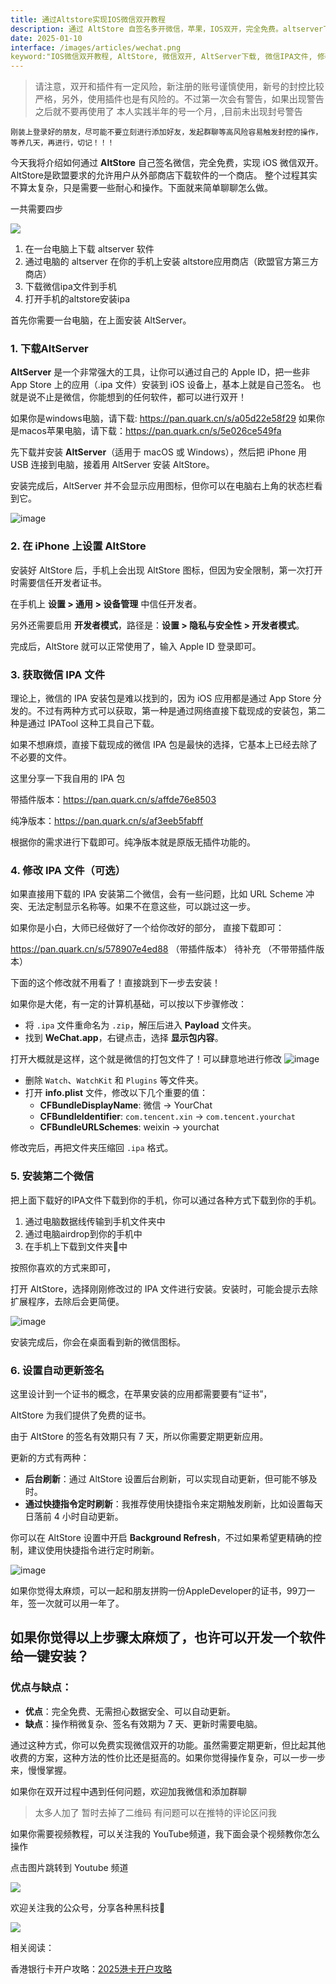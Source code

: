 ```yaml
---
title: 通过Altstore实现IOS微信双开教程
description: 通过 AltStore 自签名多开微信，苹果，IOS双开，完全免费。altserver下载，altstore下载
date: 2025-01-10
interface: /images/articles/wechat.png
keyword:"IOS微信双开教程, AltStore, 微信双开, AltServer下载, 微信IPA文件, 修改IPA文件, 自动更新签名, iPhone应用安装"
---
```


> 请注意，双开和插件有一定风险，新注册的账号谨慎使用，新号的封控比较严格，另外，使用插件也是有风险的。不过第一次会有警告，如果出现警告之后就不要再使用了
> 本人实践半年的号一个月，,目前未出现封号警告

```
刚装上登录好的朋友，尽可能不要立刻进行添加好友，发起群聊等高风险容易触发封控的操作，等养几天，再进行，切记！！！
```

今天我将介绍如何通过 **AltStore** 自己签名微信，完全免费，实现 iOS 微信双开。AltStore是欧盟要求的允许用户从外部商店下载软件的一个商店。
整个过程其实不算太复杂，只是需要一些耐心和操作。下面就来简单聊聊怎么做。

一共需要四步

![](https://pub-661b0ffd786d45edbf52a76c125d28a7.r2.dev/%E6%97%A0%E6%A0%87%E9%A2%98-2025-01-10-2346.png)

1. 在一台电脑上下载 altserver 软件
2. 通过电脑的 altserver 在你的手机上安装 altstore应用商店（欧盟官方第三方商店）
3. 下载微信ipa文件到手机
4. 打开手机的altstore安装ipa

首先你需要一台电脑，在上面安装 AltServer。

### 1. **下载AltServer**
**AltServer** 是一个非常强大的工具，让你可以通过自己的 Apple ID，把一些非 App Store 上的应用（.ipa 文件）安装到 iOS 设备上，基本上就是自己签名。
也就是说不止是微信，你能想到的任何软件，都可以进行双开！

如果你是windows电脑，请下载: https://pan.quark.cn/s/a05d22e58f29
如果你是macos苹果电脑，请下载：https://pan.quark.cn/s/5e026ce549fa

先下载并安装 **AltServer**（适用于 macOS 或 Windows），然后把 iPhone 用 USB 连接到电脑，接着用 AltServer 安装 AltStore。

安装完成后，AltServer 并不会显示应用图标，但你可以在电脑右上角的状态栏看到它。

![image](https://pic2.zhimg.com/v2-3fdadcd1ce3325fff802f61ae6b8ae15_r.jpg)

### 2. **在 iPhone 上设置 AltStore**

安装好 AltStore 后，手机上会出现 AltStore 图标，但因为安全限制，第一次打开时需要信任开发者证书。

在手机上 **设置 > 通用 > 设备管理** 中信任开发者。

另外还需要启用 **开发者模式**，路径是：**设置 > 隐私与安全性 > 开发者模式**。

完成后，AltStore 就可以正常使用了，输入 Apple ID 登录即可。

### 3. **获取微信 IPA 文件**

理论上，微信的 IPA 安装包是难以找到的，因为 iOS 应用都是通过 App Store 分发的。不过有两种方式可以获取，第一种是通过网络直接下载现成的安装包，第二种是通过 IPATool 这种工具自己下载。

如果不想麻烦，直接下载现成的微信 IPA 包是最快的选择，它基本上已经去除了不必要的文件。

这里分享一下我自用的 IPA 包 

带插件版本：https://pan.quark.cn/s/affde76e8503 

纯净版本：https://pan.quark.cn/s/af3eeb5fabff

根据你的需求进行下载即可。纯净版本就是原版无插件功能的。

### 4. **修改 IPA 文件（可选）**

如果直接用下载的 IPA 安装第二个微信，会有一些问题，比如 URL Scheme 冲突、无法定制显示名称等。如果不在意这些，可以跳过这一步。

如果你是小白，大师已经做好了一个给你改好的部分，
直接下载即可：

https://pan.quark.cn/s/578907e4ed88 （带插件版本）
待补充 （不带带插件版本）

下面的这个修改就不用看了！直接跳到下一步去安装！

如果你是大佬，有一定的计算机基础，可以按以下步骤修改：
- 将 `.ipa` 文件重命名为 `.zip`，解压后进入 **Payload** 文件夹。
- 找到 **WeChat.app**，右键点击，选择 **显示包内容**。

打开大概就是这样，这个就是微信的打包文件了！可以肆意地进行修改
![image](https://pub-661b0ffd786d45edbf52a76c125d28a7.r2.dev/6051736522440_.pic.jpg)

- 删除 `Watch`、`WatchKit` 和 `Plugins` 等文件夹。
- 打开 **info.plist** 文件，修改以下几个重要的值：
    - **CFBundleDisplayName**: 微信 → YourChat
    - **CFBundleIdentifier**: `com.tencent.xin` → `com.tencent.yourchat`
    - **CFBundleURLSchemes**: weixin → yourchat

修改完后，再把文件夹压缩回 `.ipa` 格式。

### 5. **安装第二个微信**

把上面下载好的IPA文件下载到你的手机，你可以通过各种方式下载到你的手机。

1. 通过电脑数据线传输到手机文件夹中
2. 通过电脑airdrop到你的手机中
3. 在手机上下载到文件夹📁中 

按照你喜欢的方式来即可，

打开 AltStore，选择刚刚修改过的 IPA 文件进行安装。安装时，可能会提示去除扩展程序，去除后会更简便。

![image](https://pic1.zhimg.com/v2-6e55256ff0254c4422e7901704d412f4_r.jpg)

安装完成后，你会在桌面看到新的微信图标。

### 6. **设置自动更新签名**

这里设计到一个证书的概念，在苹果安装的应用都需要要有“证书”，

AltStore 为我们提供了免费的证书。

由于 AltStore 的签名有效期只有 7 天，所以你需要定期更新应用。

更新的方式有两种：

- **后台刷新**：通过 AltStore 设置后台刷新，可以实现自动更新，但可能不够及时。
- **通过快捷指令定时刷新**：我推荐使用快捷指令来定期触发刷新，比如设置每天日落前 4 小时自动更新。

你可以在 AltStore 设置中开启 **Background Refresh**，不过如果希望更精确的控制，建议使用快捷指令进行定时刷新。

![image](https://pic2.zhimg.com/v2-fbe770e4f5a1e26e700c94cfe6388901_r.jpg)

如果你觉得太麻烦，可以一起和朋友拼购一份AppleDeveloper的证书，99刀一年，签一次就可以用一年了。

如果你觉得以上步骤太麻烦了，也许可以开发一个软件给一键安装？
---

### 优点与缺点：

- **优点**：完全免费、无需担心数据安全、可以自动更新。
- **缺点**：操作稍微复杂、签名有效期为 7 天、更新时需要电脑。

通过这种方式，你可以免费实现微信双开的功能。虽然需要定期更新，但比起其他收费的方案，这种方法的性价比还是挺高的。如果你觉得操作复杂，可以一步一步来，慢慢掌握。

如果你在双开过程中遇到任何问题，欢迎加我微信和添加群聊

> 太多人加了 暂时去掉了二维码 有问题可以在推特的评论区问我

如果你需要视频教程，可以关注我的 YouTube频道，我下面会录个视频教你怎么操作

点击图片跳转到 Youtube 频道

[![](https://pub-661b0ffd786d45edbf52a76c125d28a7.r2.dev/6071736578599_.pic.jpg)](https://www.youtube.com/@eren-dk4mv)


欢迎关注我的公众号，分享各种黑科技👋

![](https://pub-661b0ffd786d45edbf52a76c125d28a7.r2.dev/1_1034442871_179_98_3_973709116_3392e23986a5fcef6eac30b5cd33bc30.png)


相关阅读：

香港银行卡开户攻略：[2025港卡开户攻略](https://www.opacity.ink/cn/blog/hkcard)

